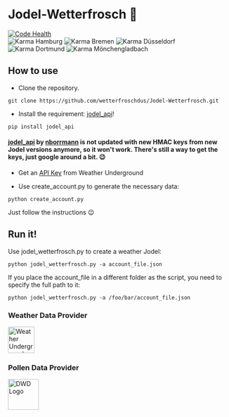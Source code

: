 # Jodel-Wetterfrosch 🐸
[![Code Health](https://landscape.io/github/wetterfroschdus/Jodel-Wetterfrosch/master/landscape.svg?style=flat)](https://landscape.io/github/wetterfroschdus/Jodel-Wetterfrosch/master)                                                                 
![Karma Hamburg](https://cdn.rawgit.com/wetterfroschdus/karma-badges/master/hamburg.svg) ![Karma Bremen](https://cdn.rawgit.com/wetterfroschdus/karma-badges/master/bremen.svg) ![Karma Düsseldorf](https://cdn.rawgit.com/wetterfroschdus/karma-badges/master/dusseldorf.svg) ![Karma Dortmund](https://cdn.rawgit.com/wetterfroschdus/karma-badges/master/dortmund.svg) ![Karma Mönchengladbach](https://cdn.rawgit.com/wetterfroschdus/karma-badges/master/mgladbach.svg)


## How to use
- Clone the repository.
```
git clone https://github.com/wetterfroschdus/Jodel-Wetterfrosch.git
```
- Install the requirement: [jodel_api](https://github.com/nborrmann/jodel_api/)!
```
pip install jodel_api
```
#### [jodel_api](https://github.com/nborrmann/jodel_api/) by [nborrmann](https://github.com/nborrmann) is not updated with new HMAC keys from new Jodel versions anymore, so it won't work. There's still a way to get the keys, just google around a bit. 😉 

- Get an [API Key](https://www.wunderground.com/weather/api/d/pricing.html) from Weather Underground

- Use create_account.py to generate the necessary data:
```
python create_account.py
```
 Just follow the instructions 😉

## Run it!
Use jodel_wetterfrosch.py to create a weather Jodel:
```
python jodel_wetterfrosch.py -a account_file.json
```
If you place the account_file in a different folder as the script, you need to specify the full path to it:
```
python jodel_wetterfrosch.py -a /foo/bar/account_file.json
```








### Weather Data Provider
<a href="https://www.wunderground.com/" target="_blank"><img src="https://icons.wxug.com/logos/PNG/wundergroundLogo_4c_horz.png" 
alt="Weather Underground Logo" height="60" border="0" /></a>

### Pollen Data Provider
<a href="https://www.dwd.de"><img src="https://upload.wikimedia.org/wikipedia/de/thumb/7/7b/DWD-Logo_2013.svg/800px-DWD-Logo_2013.svg.png" 
alt="DWD Logo" height="70" border="0" /></a>
